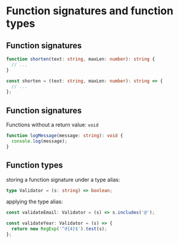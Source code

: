 # Function signatures and function types

## Function signatures

```ts
function shorten(text: string, maxLen: number): string {
  // ...
}
```

```ts
const shorten = (text: string, maxLen: number): string => {
  // ...
};
```

## Function signatures

Functions without a return value: `void`

```ts
function logMessage(message: string): void {
  console.log(message);
}
```

## Function types

storing a function signature under a type alias:

```ts
type Validator = (s: string) => boolean;
```

applying the type alias:

```ts
const validateEmail: Validator = (s) => s.includes('@');

const validateYear: Validator = (s) => {
  return new RegExp('^d{4}$').test(s);
};
```
